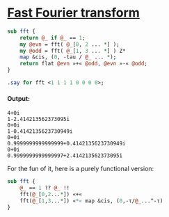 [1]: https://rosettacode.org/wiki/Fast_Fourier_transform

# [Fast Fourier transform][1]



```perl
sub fft {
    return @_ if @_ == 1;
    my @evn = fft( @_[0, 2 ... *] );
    my @odd = fft( @_[1, 3 ... *] ) Z*
    map &cis, (0, -tau / @_ ... *);
    return flat @evn »+« @odd, @evn »-« @odd;
}

.say for fft <1 1 1 1 0 0 0 0>;
```

#### Output:
```
4+0i
1-2.414213562373095i
0+0i
1-0.4142135623730949i
0+0i
0.9999999999999999+0.4142135623730949i
0+0i
0.9999999999999997+2.414213562373095i
```


For the fun of it, here is a purely functional version:

```perl
sub fft {
    @_ == 1 ?? @_ !!
    fft(@_[0,2...*]) «+«
    fft(@_[1,3...*]) «*« map &cis, (0,-τ/@_...^-τ)
}
```
